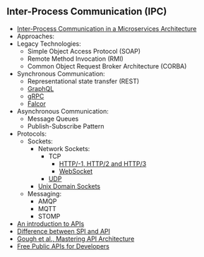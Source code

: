 ## Inter-Process Communication (IPC)

- [Inter-Process Communication in a Microservices Architecture](https://www.nginx.com/blog/building-microservices-inter-process-communication/)
- Approaches:
- Legacy Technologies:
    - Simple Object Access Protocol (SOAP)
    - Remote Method Invocation (RMI)
    - Common Object Request Broker Architecture (CORBA)
- Synchronous Communication:
    - Representational state transfer (REST)
    - [GraphQL](https://training.linuxfoundation.org/training/exploring-graphql-a-query-language-for-apis-lfs141/?utm_source=lftraining&utm_medium=twitter&utm_campaign=mooc)
    - [gRPC](../luoghi/cibo/veneto.csv)
    - [Falcor](https://netflix.github.io/falcor/starter/what-is-falcor.html)
- Asynchronous Communication:
    - Message Queues
    - Publish-Subscribe Pattern
- Protocols:
    - Sockets:
        - Network Sockets:
          - TCP
              - [HTTP/-1, HTTP/2 and HTTP/3](https://medium.com/@sandeep-verma/http-1-to-http-2-to-http-3-647e73df67a8)
              - [WebSocket](https://www.baeldung.com/java-websockets)
          - [UDP](https://www.baeldung.com/udp-in-java)
        - [Unix Domain Sockets](https://nipafx.dev/java-unix-domain-sockets/)
    - Messaging:
        - AMQP
        - MQTT
        - STOMP
- [An introduction to APIs](https://zapier.com/resources/guides/apis)        
- [Difference between SPI and API](https://stackoverflow.com/questions/2954372/difference-between-spi-and-api)
- [Gough et al., Mastering API Architecture](https://www.oreilly.com/library/view/mastering-api-architecture/9781492090625/)
- [Free Public APIs for Developers](https://rapidapi.com/collection/list-of-free-apis)
